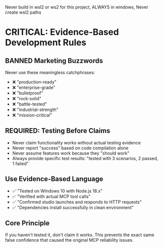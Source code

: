 Never build in wsl2 or ws2 for this project, ALWAYS in windows, Never create wsl2 paths

# CRITICAL: Evidence-Based Development Rules

## BANNED Marketing Buzzwords
Never use these meaningless catchphrases:
- ❌ "production-ready" 
- ❌ "enterprise-grade"
- ❌ "bulletproof"
- ❌ "rock-solid" 
- ❌ "battle-tested"
- ❌ "industrial-strength"
- ❌ "mission-critical"

## REQUIRED: Testing Before Claims
- Never claim functionality works without actual testing evidence
- Never report "success" based on code compilation alone
- Never assume features work because they "should work"
- Always provide specific test results: "tested with 3 scenarios, 2 passed, 1 failed"

## Use Evidence-Based Language
- ✅ "Tested on Windows 10 with Node.js 18.x"
- ✅ "Verified with actual MCP tool calls"  
- ✅ "Confirmed studio launches and responds to HTTP requests"
- ✅ "Dependencies install successfully in clean environment"

## Core Principle
If you haven't tested it, don't claim it works. This prevents the exact same false confidence that caused the original MCP reliability issues.